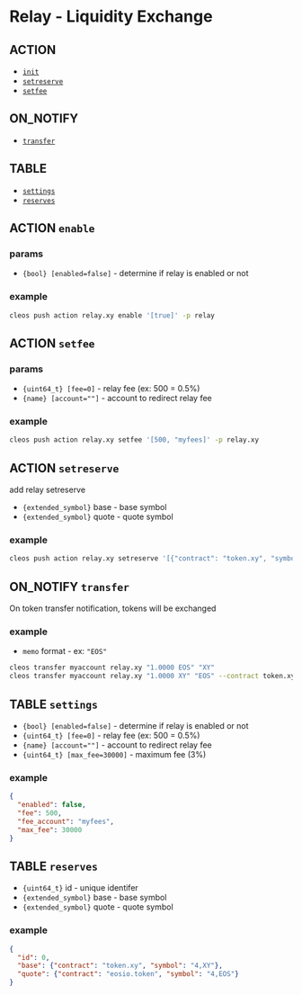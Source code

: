 # Relay - Liquidity Exchange

## ACTION

- [`init`](#action-init)
- [`setreserve`](#action-setreserve)
- [`setfee`](#action-setfee)

## ON_NOTIFY

- [`transfer`](#on-notify-transfer)

## TABLE

- [`settings`](#settings-table)
- [`reserves`](#reserves-table)

## ACTION `enable`

### params

- `{bool} [enabled=false]` - determine if relay is enabled or not

### example

```bash
cleos push action relay.xy enable '[true]' -p relay
```

## ACTION `setfee`

### params

- `{uint64_t} [fee=0]` - relay fee (ex: 500 = 0.5%)
- `{name} [account=""]` - account to redirect relay fee

### example

```bash
cleos push action relay.xy setfee '[500, "myfees]' -p relay.xy
```

## ACTION `setreserve`

add relay setreserve


- `{extended_symbol}` base - base symbol
- `{extended_symbol}` quote - quote symbol

### example

```bash
cleos push action relay.xy setreserve '[{"contract": "token.xy", "symbol": "4,XY {"contract": "eosio.token", "symbol": "4,EOS"}]'
```

## ON_NOTIFY `transfer`

On token transfer notification, tokens will be exchanged

### example

- `memo` format - ex: `"EOS"`

```bash
cleos transfer myaccount relay.xy "1.0000 EOS" "XY"
cleos transfer myaccount relay.xy "1.0000 XY" "EOS" --contract token.xy
```

## TABLE `settings`

- `{bool} [enabled=false]` - determine if relay is enabled or not
- `{uint64_t} [fee=0]` - relay fee (ex: 500 = 0.5%)
- `{name} [account=""]` - account to redirect relay fee
- `{uint64_t} [max_fee=30000]` - maximum fee (3%)

### example

```json
{
  "enabled": false,
  "fee": 500,
  "fee_account": "myfees",
  "max_fee": 30000
}
```

## TABLE `reserves`

- `{uint64_t}` id - unique identifer
- `{extended_symbol}` base - base symbol
- `{extended_symbol}` quote - quote symbol

### example

```json
{
  "id": 0,
  "base": {"contract": "token.xy", "symbol": "4,XY"},
  "quote": {"contract": "eosio.token", "symbol": "4,EOS"}
}
```

